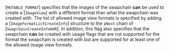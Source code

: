 [`MUTABLE_FORMAT`] specifies that the
images of the swapchain  **can**  be used to create a [`ImageView`] with
a different format than what the swapchain was created with.
The list of allowed image view formats is specified by adding a
[`ImageFormatListCreateInfo`] structure to the `pNext` chain of
[`SwapchainCreateInfoKHR`].
In addition, this flag also specifies that the swapchain  **can**  be created
with usage flags that are not supported for the format the swapchain is
created with but are supported for at least one of the allowed image
view formats.